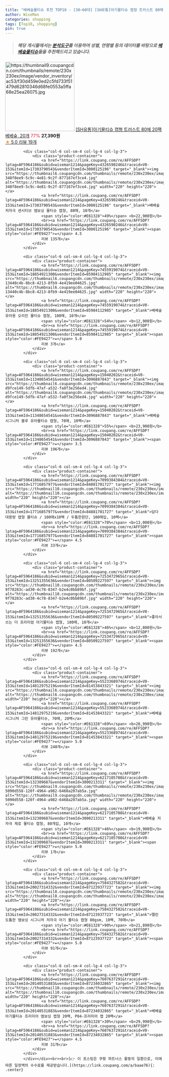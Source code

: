 ```yaml
---
title: "베베숲물티슈 추천 TOP10 - [30~60대] [SH유통]아기물티슈 캡형 트러스트 80매 20팩 베베숲, 20개"
author: WiseMan
categories: shopping
tags: [Top10, shopping]
pin: true
---
```


> ##### 해당 게시물에서는 [**분석도구**](https://itemscout.io/)를 이용하여 **성별**, **연령별** 등의 데이터를 바탕으로 [**베베숲물티슈**](https://link.coupang.com/a/baae76)들을 추천해드리고 있습니다.
<div class="container"><div class="row">
            <div class="col-6 col-sm-4 col-lg-4 col-lg-3">
                <div class="product-container">
                    <a href="https://link.coupang.com/re/AFFSDP?lptag=AF5964186&subid=wiseman1214&pageKey=7734818989&traceid=V0-153&itemId=20794205434&vendorItemId=86705394974" target="_blank"><img src="https://thumbnail9.coupangcdn.com/thumbnails/remote/230x230ex/image/vendor_inventory/ac53/f30d459e0ed2c5fd733f51479d62810346d68fe0553a5ffa68e25ea26075.jpg" alt="https://thumbnail9.coupangcdn.com/thumbnails/remote/230x230ex/image/vendor_inventory/ac53/f30d459e0ed2c5fd733f51479d62810346d68fe0553a5ffa68e25ea26075.jpg" width="220" height="220"></a>
                    <a href="https://link.coupang.com/re/AFFSDP?lptag=AF5964186&subid=wiseman1214&pageKey=7734818989&traceid=V0-153&itemId=20794205434&vendorItemId=86705394974" target="_blank">[SH유통]아기물티슈 캡형 트러스트 80매 20팩 베베숲, 20개</a>
                    <span style="color:#E61328">77%</span> <b>27,390원</b>
                    <br><a href="https://link.coupang.com/re/AFFSDP?lptag=AF5964186&subid=wiseman1214&pageKey=7734818989&traceid=V0-153&itemId=20794205434&vendorItemId=86705394974" target="_blank"><span style="color:#FE9427">★</span> 5.0
                    리뷰 19개</a>
                </div>
            </div>
            
            <div class="col-6 col-sm-4 col-lg-4 col-lg-3">
                <div class="product-container">
                    <a href="https://link.coupang.com/re/AFFSDP?lptag=AF5964186&subid=wiseman1214&pageKey=4326590246&traceid=V0-153&itemId=17303790543&vendorItemId=3000125196" target="_blank"><img src="https://thumbnail6.coupangcdn.com/thumbnails/remote/230x230ex/image/retail/images/1507059134542032-348f8ee9-5c9c-4e81-9c2f-877167ef3ce4.jpg" alt="https://thumbnail6.coupangcdn.com/thumbnails/remote/230x230ex/image/retail/images/1507059134542032-348f8ee9-5c9c-4e81-9c2f-877167ef3ce4.jpg" width="220" height="220"></a>
                    <a href="https://link.coupang.com/re/AFFSDP?lptag=AF5964186&subid=wiseman1214&pageKey=4326590246&traceid=V0-153&itemId=17303790543&vendorItemId=3000125196" target="_blank">베베숲 저자극 센시티브 엠보싱 물티슈 캡형, 80매, 10개</a>
                    <span style="color:#E61328">49%</span> <b>22,900원</b>
                    <br><a href="https://link.coupang.com/re/AFFSDP?lptag=AF5964186&subid=wiseman1214&pageKey=4326590246&traceid=V0-153&itemId=17303790543&vendorItemId=3000125196" target="_blank"><span style="color:#FE9427">★</span> 4.5
                    리뷰 135개</a>
                </div>
            </div>
            
            <div class="col-6 col-sm-4 col-lg-4 col-lg-3">
                <div class="product-container">
                    <a href="https://link.coupang.com/re/AFFSDP?lptag=AF5964186&subid=wiseman1214&pageKey=7455919074&traceid=V0-153&itemId=18854921300&vendorItemId=85984112985" target="_blank"><img src="https://thumbnail6.coupangcdn.com/thumbnails/remote/230x230ex/image/retail/images/5129822575956610-13440c4b-8bc8-4213-8fb9-4e419ee04625.jpg" alt="https://thumbnail6.coupangcdn.com/thumbnails/remote/230x230ex/image/retail/images/5129822575956610-13440c4b-8bc8-4213-8fb9-4e419ee04625.jpg" width="220" height="220"></a>
                    <a href="https://link.coupang.com/re/AFFSDP?lptag=AF5964186&subid=wiseman1214&pageKey=7455919074&traceid=V0-153&itemId=18854921300&vendorItemId=85984112985" target="_blank">베베숲 유아용 오리진 물티슈 캡형, 100매, 10개</a>
                    <span style="color:#E61328">54%</span> <b>12,900원</b>
                    <br><a href="https://link.coupang.com/re/AFFSDP?lptag=AF5964186&subid=wiseman1214&pageKey=7455919074&traceid=V0-153&itemId=18854921300&vendorItemId=85984112985" target="_blank"><span style="color:#FE9427">★</span> 5.0
                    리뷰 3개</a>
                </div>
            </div>
            
            <div class="col-6 col-sm-4 col-lg-4 col-lg-3">
                <div class="product-container">
                    <a href="https://link.coupang.com/re/AFFSDP?lptag=AF5964186&subid=wiseman1214&pageKey=15040202&traceid=V0-153&itemId=11348654541&vendorItemId=3096887843" target="_blank"><img src="https://thumbnail6.coupangcdn.com/thumbnails/remote/230x230ex/image/retail/images/4376172412418215-d9fce149-5dfb-47af-a532-fa8f3e256ed4.jpg" alt="https://thumbnail6.coupangcdn.com/thumbnails/remote/230x230ex/image/retail/images/4376172412418215-d9fce149-5dfb-47af-a532-fa8f3e256ed4.jpg" width="220" height="220"></a>
                    <a href="https://link.coupang.com/re/AFFSDP?lptag=AF5964186&subid=wiseman1214&pageKey=15040202&traceid=V0-153&itemId=11348654541&vendorItemId=3096887843" target="_blank">베베숲 시그니처 블루 유아물티슈 캡형, 70매, 10팩</a>
                    <span style="color:#E61328">55%</span> <b>23,900원</b>
                    <br><a href="https://link.coupang.com/re/AFFSDP?lptag=AF5964186&subid=wiseman1214&pageKey=15040202&traceid=V0-153&itemId=11348654541&vendorItemId=3096887843" target="_blank"><span style="color:#FE9427">★</span> 3.5
                    리뷰 196개</a>
                </div>
            </div>
            
            <div class="col-6 col-sm-4 col-lg-4 col-lg-3">
                <div class="product-container">
                    <a href="https://link.coupang.com/re/AFFSDP?lptag=AF5964186&subid=wiseman1214&pageKey=7099384384&traceid=V0-153&itemId=17716857977&vendorItemId=84881701727" target="_blank"><img src="https://thumbnail10.coupangcdn.com/thumbnails/remote/230x230ex/image/vendor_inventory/3751/bb478ad4cc8025ff654f283230651ecf95cd0469f453639de1b68e925ab7.jpg" alt="https://thumbnail10.coupangcdn.com/thumbnails/remote/230x230ex/image/vendor_inventory/3751/bb478ad4cc8025ff654f283230651ecf95cd0469f453639de1b68e925ab7.jpg" width="220" height="220"></a>
                    <a href="https://link.coupang.com/re/AFFSDP?lptag=AF5964186&subid=wiseman1214&pageKey=7099384384&traceid=V0-153&itemId=17716857977&vendorItemId=84881701727" target="_blank">담다 대용량 캡형 물티슈 / 100매x10팩 / 두툼한원단, 100매입, 10팩</a>
                    <span style="color:#E61328">78%</span> <b>13,000원</b>
                    <br><a href="https://link.coupang.com/re/AFFSDP?lptag=AF5964186&subid=wiseman1214&pageKey=7099384384&traceid=V0-153&itemId=17716857977&vendorItemId=84881701727" target="_blank"><span style="color:#FE9427">★</span> 4.5
                    리뷰 33개</a>
                </div>
            </div>
            
            <div class="col-6 col-sm-4 col-lg-4 col-lg-3">
                <div class="product-container">
                    <a href="https://link.coupang.com/re/AFFSDP?lptag=AF5964186&subid=wiseman1214&pageKey=7253472965&traceid=V0-153&itemId=13251355636&vendorItemId=80509227597" target="_blank"><img src="https://thumbnail10.coupangcdn.com/thumbnails/remote/230x230ex/image/retail/images/8314399249703024-9f78283c-ad30-4c78-8347-b2e4c0bb89bf.jpg" alt="https://thumbnail10.coupangcdn.com/thumbnails/remote/230x230ex/image/retail/images/8314399249703024-9f78283c-ad30-4c78-8347-b2e4c0bb89bf.jpg" width="220" height="220"></a>
                    <a href="https://link.coupang.com/re/AFFSDP?lptag=AF5964186&subid=wiseman1214&pageKey=7253472965&traceid=V0-153&itemId=13251355636&vendorItemId=80509227597" target="_blank">좋아서쓰는 더 프리미엄 아기물티슈 캡형, 100매, 10개</a>
                    <span style="color:#E61328">46%</span> <b>12,800원</b>
                    <br><a href="https://link.coupang.com/re/AFFSDP?lptag=AF5964186&subid=wiseman1214&pageKey=7253472965&traceid=V0-153&itemId=13251355636&vendorItemId=80509227597" target="_blank"><span style="color:#FE9427">★</span> 4.5
                    리뷰 192개</a>
                </div>
            </div>
            
            <div class="col-6 col-sm-4 col-lg-4 col-lg-3">
                <div class="product-container">
                    <a href="https://link.coupang.com/re/AFFSDP?lptag=AF5964186&subid=wiseman1214&pageKey=5523368974&traceid=V0-153&itemId=14812975219&vendorItemId=81453843321" target="_blank"><img src="https://thumbnail6.coupangcdn.com/thumbnails/remote/230x230ex/image/vendor_inventory/f50d/d160ec6ed0ab4e675e0c89a9923016e88fbc478c6a301077fbe6fdbeaca6.jpg" alt="https://thumbnail6.coupangcdn.com/thumbnails/remote/230x230ex/image/vendor_inventory/f50d/d160ec6ed0ab4e675e0c89a9923016e88fbc478c6a301077fbe6fdbeaca6.jpg" width="220" height="220"></a>
                    <a href="https://link.coupang.com/re/AFFSDP?lptag=AF5964186&subid=wiseman1214&pageKey=5523368974&traceid=V0-153&itemId=14812975219&vendorItemId=81453843321" target="_blank">베베숲 시그니처 그린 유아물티슈, 70매, 20팩</a>
                    <span style="color:#E61328">69%</span> <b>28,990원</b>
                    <br><a href="https://link.coupang.com/re/AFFSDP?lptag=AF5964186&subid=wiseman1214&pageKey=5523368974&traceid=V0-153&itemId=14812975219&vendorItemId=81453843321" target="_blank"><span style="color:#FE9427">★</span> 5.0
                    리뷰 240개</a>
                </div>
            </div>
            
            <div class="col-6 col-sm-4 col-lg-4 col-lg-3">
                <div class="product-container">
                    <a href="https://link.coupang.com/re/AFFSDP?lptag=AF5964186&subid=wiseman1214&pageKey=6217105708&traceid=V0-153&itemId=132309687&vendorItemId=3000213311" target="_blank"><img src="https://thumbnail9.coupangcdn.com/thumbnails/remote/230x230ex/image/retail/images/461787211900103-5090d558-120f-4964-a982-6468a207ab5a.jpg" alt="https://thumbnail9.coupangcdn.com/thumbnails/remote/230x230ex/image/retail/images/461787211900103-5090d558-120f-4964-a982-6468a207ab5a.jpg" width="220" height="220"></a>
                    <a href="https://link.coupang.com/re/AFFSDP?lptag=AF5964186&subid=wiseman1214&pageKey=6217105708&traceid=V0-153&itemId=132309687&vendorItemId=3000213311" target="_blank">베베숲 저자극 제로 물티슈 캡형, 80개입, 10개</a>
                    <span style="color:#E61328">46%</span> <b>19,900원</b>
                    <br><a href="https://link.coupang.com/re/AFFSDP?lptag=AF5964186&subid=wiseman1214&pageKey=6217105708&traceid=V0-153&itemId=132309687&vendorItemId=3000213311" target="_blank"><span style="color:#FE9427">★</span> 5.0
                    리뷰 1개</a>
                </div>
            </div>
            
            <div class="col-6 col-sm-4 col-lg-4 col-lg-3">
                <div class="product-container">
                    <a href="https://link.coupang.com/re/AFFSDP?lptag=AF5964186&subid=wiseman1214&pageKey=7584327582&traceid=V0-153&itemId=20027314332&vendorItemId=87123937723" target="_blank"><img src="https://thumbnail8.coupangcdn.com/thumbnails/remote/230x230ex/image/vendor_inventory/0f71/1a31a7d24015bfffcbfe01d5376f0d89ad3e2fd7603d34780ea39fa36fc6.jpg" alt="https://thumbnail8.coupangcdn.com/thumbnails/remote/230x230ex/image/vendor_inventory/0f71/1a31a7d24015bfffcbfe01d5376f0d89ad3e2fd7603d34780ea39fa36fc6.jpg" width="220" height="220"></a>
                    <a href="https://link.coupang.com/re/AFFSDP?lptag=AF5964186&subid=wiseman1214&pageKey=7584327582&traceid=V0-153&itemId=20027314332&vendorItemId=87123937723" target="_blank">멜린 도톰한 엠보싱 시그니처 저자극 아기 물티슈 캡형 80gsm, 10팩, 70매</a>
                    <span style="color:#E61328">90%</span> <b>21,890원</b>
                    <br><a href="https://link.coupang.com/re/AFFSDP?lptag=AF5964186&subid=wiseman1214&pageKey=7584327582&traceid=V0-153&itemId=20027314332&vendorItemId=87123937723" target="_blank"><span style="color:#FE9427">★</span> 5.0
                    리뷰 91개</a>
                </div>
            </div>
            
            <div class="col-6 col-sm-4 col-lg-4 col-lg-3">
                <div class="product-container">
                    <a href="https://link.coupang.com/re/AFFSDP?lptag=AF5964186&subid=wiseman1214&pageKey=7607637291&traceid=V0-153&itemId=20140531883&vendorItemId=87234032865" target="_blank"><img src="https://thumbnail10.coupangcdn.com/thumbnails/remote/230x230ex/image/vendor_inventory/8460/6268fb5c4db54bea0e520a3546b4121aa268dcce1987a3fb02498c3dde59.jpg" alt="https://thumbnail10.coupangcdn.com/thumbnails/remote/230x230ex/image/vendor_inventory/8460/6268fb5c4db54bea0e520a3546b4121aa268dcce1987a3fb02498c3dde59.jpg" width="220" height="220"></a>
                    <a href="https://link.coupang.com/re/AFFSDP?lptag=AF5964186&subid=wiseman1214&pageKey=7607637291&traceid=V0-153&itemId=20140531883&vendorItemId=87234032865" target="_blank">베베숲 아기물티슈 프리미어 엠보싱 캡형 20팩, P04-프리미어 캡 20팩</a>
                    <span style="color:#E61328">30%</span> <b>29,990원</b>
                    <br><a href="https://link.coupang.com/re/AFFSDP?lptag=AF5964186&subid=wiseman1214&pageKey=7607637291&traceid=V0-153&itemId=20140531883&vendorItemId=87234032865" target="_blank"><span style="color:#FE9427">★</span> 4.5
                    리뷰 31개</a>
                </div>
            </div>
            </div></div><br><br>[👉 이 포스팅은 쿠팡 파트너스 활동의 일환으로, 이에 따른 일정액의 수수료를 제공받습니다.](https://link.coupang.com/a/baae76){: .center}